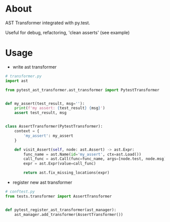 About
=====
AST Transformer integrated with py.test.

Useful for debug, refactoring, 'clean asserts' (see example)

Usage
=====
* write ast transformer
```python
# transformer.py
import ast

from pytest_ast_transformer.ast_transformer import PytestTransformer


def my_assert(test_result, msg=''):
    print(f'my assert: {test_result} {msg}')
    assert test_result, msg


class AssertTransformer(PytestTransformer):
    context = {
        'my_assert': my_assert
    }

    def visit_Assert(self, node: ast.Assert) -> ast.Expr:
        func_name = ast.Name(id='my_assert', ctx=ast.Load())
        call_func = ast.Call(func=func_name, args=[node.test, node.msg], keywords=[])
        expr = ast.Expr(value=call_func)

        return ast.fix_missing_locations(expr)
```
* register new ast transformer
```python
# conftest.py
from tests.transformer import AssertTransformer


def pytest_register_ast_transformer(ast_manager):
    ast_manager.add_transformer(AssertTransformer())
```
